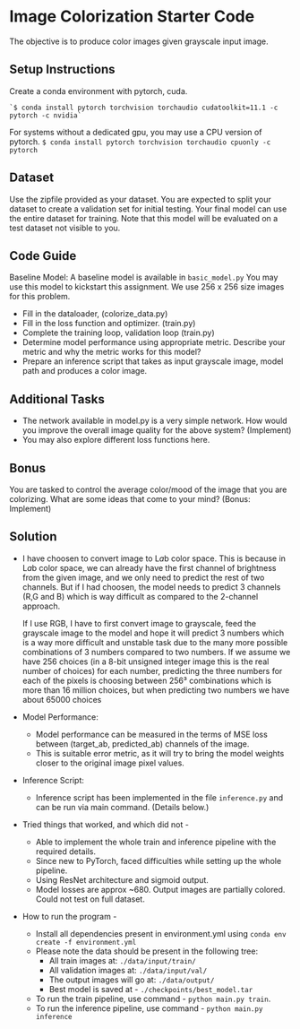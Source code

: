 # Image Colorization Starter Code
The objective is to produce color images given grayscale input image. 

## Setup Instructions
Create a conda environment with pytorch, cuda. 

    `$ conda install pytorch torchvision torchaudio cudatoolkit=11.1 -c pytorch -c nvidia`

For systems without a dedicated gpu, you may use a CPU version of pytorch.
`$ conda install pytorch torchvision torchaudio cpuonly -c pytorch`
    
## Dataset
Use the zipfile provided as your dataset. You are expected to split your dataset to create a validation set for initial testing. Your final model can use the entire dataset for training. Note that this model will be evaluated on a test dataset not visible to you.

## Code Guide
Baseline Model: A baseline model is available in `basic_model.py` You may use this model to kickstart this assignment. We use 256 x 256 size images for this problem.
-	Fill in the dataloader, (colorize_data.py)
-	Fill in the loss function and optimizer. (train.py)
-	Complete the training loop, validation loop (train.py)
-	Determine model performance using appropriate metric. Describe your metric and why the metric works for this model? 
- Prepare an inference script that takes as input grayscale image, model path and produces a color image. 

## Additional Tasks 
- The network available in model.py is a very simple network. How would you improve the overall image quality for the above system? (Implement)
- You may also explore different loss functions here.

## Bonus
You are tasked to control the average color/mood of the image that you are colorizing. What are some ideas that come to your mind? (Bonus: Implement)

## Solution
- I have choosen to convert image to L*a*b color space. This is because in L*a*b color space, we can already have the 
  first channel of brightness from the given image, and we only need to predict the rest of two channels.
  But if I had choosen, the model needs to predict 3 channels (R,G and B) which is way difficult as compared to the 2-channel
  approach.

  If I use RGB, I have to first convert image to grayscale, feed the grayscale image to the model and hope it will 
  predict 3 numbers which is a way more difficult and unstable task due to the many more possible combinations of 3 
  numbers compared to two numbers. If we assume we have 256 choices (in a 8-bit unsigned integer image this is the 
  real number of choices) for each number, predicting the three numbers for each of the pixels is choosing between 
  256³ combinations which is more than 16 million choices, but when predicting two numbers we have about 65000 choices

- Model Performance:
  - Model performance can be measured in the terms of MSE loss between (target_ab, predicted_ab) channels of the image.
  - This is suitable error metric, as it will try to bring the model weights closer to the original image pixel values.

- Inference Script:
  - Inference script has been implemented in the file `inference.py` and can be run via main command. (Details below.)

- Tried things that worked, and which did not - 
  - Able to implement the whole train and inference pipeline with the required details.
  - Since new to PyTorch, faced difficulties while setting up the whole pipeline.
  - Using ResNet architecture and sigmoid output.
  - Model losses are approx ~680. Output images are partially colored. Could not test on full dataset.

- How to run the program - 
  - Install all dependencies present in environment.yml using `conda env create -f environment.yml`
  - Please note the data should be present in the following tree:
    - All train images at: `./data/input/train/`
    - All validation images at: `./data/input/val/`
    - The output images will go at: `./data/output/`
    - Best model is saved at - `./checkpoints/best_model.tar`
  - To run the train pipeline, use command - `python main.py train`.
  - To run the inference pipeline, use command - `python main.py inference`
